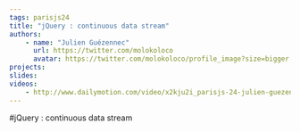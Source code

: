 ```yaml
---
tags: parisjs24
title: "jQuery : continuous data stream"
authors:
    - name: "Julien Guézennec"
      url: https://twitter.com/molokoloco
      avatar: https://twitter.com/molokoloco/profile_image?size=bigger
projects:
slides:
videos:
    - http://www.dailymotion.com/video/x2kju2i_parisjs-24-julien-guezennec-jquery-continuous-data-stream_webcam
---
```

#jQuery : continuous data stream

